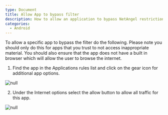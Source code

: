 ```yaml
---
type: Document
title: Allow App to bypass filter
description: How to allow an application to bypass NetAngel restrictions
categories:
  - Android
---
```

To allow a specific app to bypass the filter do the following.  Please note you should only do this for apps that you trust to not access inappropriate material.  You should also ensure that the app does not have a built in browser which will allow the user to browse the internet. 

1. Find the app in the Applications rules list and click on the gear icon for additional app options.

![null](/help/img/uploads/app.png)

2. Under the Internet options select the allow button to allow all traffic for this app.

![null](/help/img/uploads/app2.png)

